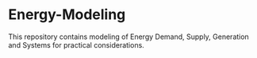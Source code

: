 # Energy-Modeling
This repository contains modeling of Energy Demand, Supply, Generation and Systems for practical considerations. 
